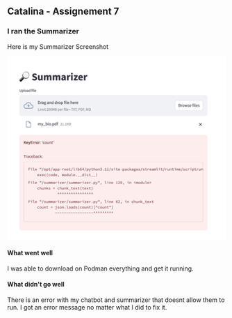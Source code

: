 ## Catalina - Assignement 7

### I ran the Summarizer

Here is my Summarizer Screenshot

![Catalina's Screenshot](./images/catalinasanhueza-screenshot.png)

#### What went well

I was able to download on Podman everything and get it running. 

#### What didn't go well

There is an error with my chatbot and summarizer that doesnt allow them to run.
I got an error message no matter what I did to fix it.

 
